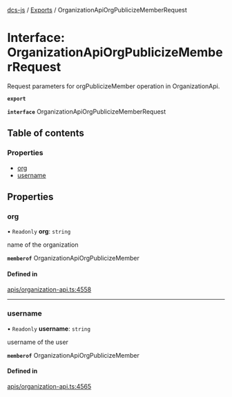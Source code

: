 [dcs-js](../README.md) / [Exports](../modules.md) / OrganizationApiOrgPublicizeMemberRequest

# Interface: OrganizationApiOrgPublicizeMemberRequest

Request parameters for orgPublicizeMember operation in OrganizationApi.

**`export`**

**`interface`** OrganizationApiOrgPublicizeMemberRequest

## Table of contents

### Properties

- [org](OrganizationApiOrgPublicizeMemberRequest.md#org)
- [username](OrganizationApiOrgPublicizeMemberRequest.md#username)

## Properties

### <a id="org" name="org"></a> org

• `Readonly` **org**: `string`

name of the organization

**`memberof`** OrganizationApiOrgPublicizeMember

#### Defined in

[apis/organization-api.ts:4558](https://github.com/unfoldingWord/dcs-js/blob/b29eb7a/apis/organization-api.ts#L4558)

___

### <a id="username" name="username"></a> username

• `Readonly` **username**: `string`

username of the user

**`memberof`** OrganizationApiOrgPublicizeMember

#### Defined in

[apis/organization-api.ts:4565](https://github.com/unfoldingWord/dcs-js/blob/b29eb7a/apis/organization-api.ts#L4565)
